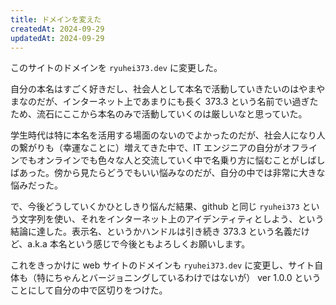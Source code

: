 ```yaml
---
title: ドメインを変えた
createdAt: 2024-09-29
updatedAt: 2024-09-29
---
```


このサイトのドメインを `ryuhei373.dev` に変更した。

<!--more--> 

自分の本名はすごく好きだし、社会人として本名で活動していきたいのはやまやまなのだが、インターネット上であまりにも長く 373.3 という名前でい過ぎたため、流石にここから本名のみで活動していくのは厳しいなと思っていた。

学生時代は特に本名を活用する場面のないのでよかったのだが、社会人になり人の繋がりも（幸運なことに）増えてきた中で、IT エンジニアの自分がオフラインでもオンラインでも色々な人と交流していく中で名乗り方に悩むことがしばしばあった。傍から見たらどうでもいい悩みなのだが、自分の中では非常に大きな悩みだった。

で、今後どうしていくかひとしきり悩んだ結果、github と同じ `ryuhei373` という文字列を使い、それをインターネット上のアイデンティティとしよう、という結論に達した。表示名、というかハンドルは引き続き 373.3 という名義だけど、a.k.a 本名という感じで今後ともよろしくお願いします。

これをきっかけに web サイトのドメインも `ryuhei373.dev` に変更し、サイト自体も（特にちゃんとバージョニングしているわけではないが） ver 1.0.0 ということにして自分の中で区切りをつけた。

